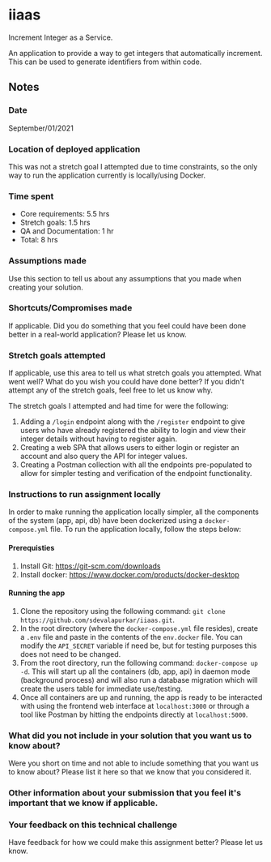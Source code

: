 # iiaas

Increment Integer as a Service.

An application to provide a way to get integers that automatically increment. This can be used to generate identifiers from within code.

## Notes

### Date

September/01/2021

### Location of deployed application

This was not a stretch goal I attempted due to time constraints, so the only way to run the application currently is locally/using Docker.

### Time spent

- Core requirements: 5.5 hrs
- Stretch goals: 1.5 hrs
- QA and Documentation: 1 hr
- Total: 8 hrs

### Assumptions made

Use this section to tell us about any assumptions that you made when creating your solution.

### Shortcuts/Compromises made

If applicable. Did you do something that you feel could have been done better in a real-world
application? Please let us know.

### Stretch goals attempted

If applicable, use this area to tell us what stretch goals you attempted. What went well? What do you
wish you could have done better? If you didn't attempt any of the stretch goals, feel free to let us know
why.

The stretch goals I attempted and had time for were the following:

1. Adding a `/login` endpoint along with the `/register` endpoint to give users who have already registered the ability to login and view their integer details without having to register again.
2. Creating a web SPA that allows users to either login or register an account and also query the API for integer values.
3. Creating a Postman collection with all the endpoints pre-populated to allow for simpler testing and verification of the endpoint functionality.

### Instructions to run assignment locally

In order to make running the application locally simpler, all the components of the system (app, api, db) have been dockerized using a `docker-compose.yml` file. To run the application locally, follow the steps below:

#### Prerequisties

1. Install Git: https://git-scm.com/downloads
2. Install docker: https://www.docker.com/products/docker-desktop

#### Running the app

1. Clone the repository using the following command: `git clone https://github.com/sdevalapurkar/iiaas.git`.
2. In the root directory (where the `docker-compose.yml` file resides), create a `.env` file and paste in the contents of the `env.docker` file. You can modify the `API_SECRET` variable if need be, but for testing purposes this does not need to be changed.
3. From the root directory, run the following command: `docker-compose up -d`. This will start up all the containers (db, app, api) in daemon mode (background process) and will also run a database migration which will create the users table for immediate use/testing.
4. Once all containers are up and running, the app is ready to be interacted with using the frontend web interface at `localhost:3000` or through a tool like Postman by hitting the endpoints directly at `localhost:5000`.

### What did you not include in your solution that you want us to know about?

Were you short on time and not able to include something that you want us to know about? Please list
it here so that we know that you considered it.

### Other information about your submission that you feel it's important that we know if applicable.



### Your feedback on this technical challenge

Have feedback for how we could make this assignment better? Please let us know.

